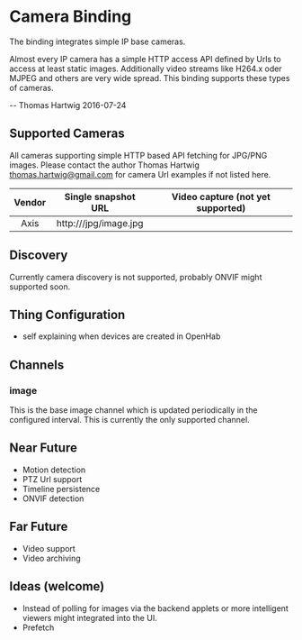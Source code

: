 # Camera Binding

The binding integrates simple IP base cameras.  

Almost every IP camera has a simple HTTP access API defined by Urls to access at least static images.
Additionally video streams like H264.x oder MJPEG and others are very wide spread. This binding supports these types of cameras.

-- Thomas Hartwig 2016-07-24

## Supported Cameras

All cameras supporting simple HTTP based API fetching for JPG/PNG images.
Please contact the author Thomas Hartwig <thomas.hartwig@gmail.com> for camera Url examples if not listed here.

Vendor | Single snapshot URL | Video capture (not yet supported) |
:------:|:-------------------:|:---------------------------------:|
 Axis | http://<CAMERA>/jpg/image.jpg 

## Discovery

Currently camera discovery is not supported, probably ONVIF might supported soon.

## Thing Configuration

* self explaining when devices are created in OpenHab


## Channels

### image

This is the base image channel which is updated periodically in the configured interval. This is currently the only supported channel.

## Near Future

* Motion detection
* PTZ Url support
* Timeline persistence
* ONVIF detection

## Far Future

* Video support
* Video archiving

## Ideas (welcome)

* Instead of polling for images via the backend applets or more intelligent viewers might integrated into the UI.
* Prefetch
